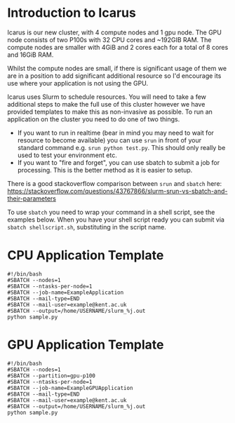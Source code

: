 Introduction to Icarus
===

Icarus is our new cluster, with 4 compute nodes and 1 gpu node.
The GPU node consists of two P100s with 32 CPU cores and ~192GIB RAM.
The compute nodes are smaller with 4GiB and 2 cores each for a total of 8 cores and 16GiB RAM.

Whilst the compute nodes are small, if there is significant usage of them we are in a position to add significant additional resource so I'd encourage its use where your application is not using the GPU.

Icarus uses Slurm to schedule resources. You will need to take a few additional steps to make the full use of this cluster however we have provided templates to make this as non-invasive as possible.
To run an application on the cluster you need to do one of two things.
 * If you want to run in realtime (bear in mind you may need to wait for resource to become available) you can use `srun` in front of your standard command e.g. `srun python test.py`. This should only really be used to test your environment etc.
 * If you want to "fire and forget", you can use sbatch to submit a job for processing. This is the better method as it is easier to setup.

There is a good stackoverflow comparison between `srun` and `sbatch` here: https://stackoverflow.com/questions/43767866/slurm-srun-vs-sbatch-and-their-parameters

To use `sbatch` you need to wrap your command in a shell script, see the examples below.
When you have your shell script ready you can submit via `sbatch shellscript.sh`, substituting in the script name.

CPU Application Template
===
```
#!/bin/bash
#SBATCH --nodes=1
#SBATCH --ntasks-per-node=1
#SBATCH --job-name=ExampleApplication
#SBATCH --mail-type=END
#SBATCH --mail-user=example@kent.ac.uk
#SBATCH --output=/home/USERNAME/slurm_%j.out
python sample.py
```

GPU Application Template
===
```
#!/bin/bash
#SBATCH --nodes=1
#SBATCH --partition=gpu-p100
#SBATCH --ntasks-per-node=1
#SBATCH --job-name=ExampleGPUApplication
#SBATCH --mail-type=END
#SBATCH --mail-user=example@kent.ac.uk
#SBATCH --output=/home/USERNAME/slurm_%j.out
python sample.py
```